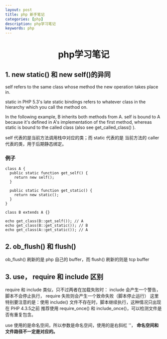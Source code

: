 ```yaml
---
layout: post
title: php 新手笔记
categories: [php]
description: php学习笔记
keywords: php
---
```


<h1 align="center">php学习笔记</h1>

## 1. new static() 和 new self()的异同

self refers to the same class whose method the new operation takes place in.

static in PHP 5.3's late static bindings refers to whatever class in the hierarchy which you call the method on.

In the following example, B inherits both methods from A. self is bound to A because it's defined in A's implementation of the first method, whereas static is bound to the called class (also see  get_called_class() ).


self 代表的是当前方法调用栈中对应的类；而 static 代表的是 当前方法的 caller 代表的类，用于后期静态绑定。

### 例子

```
class A {
  public static function get_self() {
    return new self();
  }

  public static function get_static() {
    return new static();
  }
}

class B extends A {}

echo get_class(B::get_self()); // A
echo get_class(B::get_static()); // B
echo get_class(A::get_static()); // A

```

## 2. ob_flush() 和 flush()
ob_flush() 刷新的是 php 自己的 buffer，而 flush() 刷新的则是 tcp buffer

## 3. use， require 和 include 区别
require 和 include 类似，只不过两者在加载失败时：
include 会产生一个警告，脚本不会停止执行， require 失败则会产生一个致命失败（脚本停止运行）
这里特别要注意的是：使用 include() 文件不存在时，脚本继续执行，这种情况只出现在 PHP 4.3.5之前
推荐使用 require_once() 和 include_once()，可以检测文件是否有重复包含。

use 使用的是命名空间，所以参数是命名空间，使用的是右斜杠 '\'， <b>命名空间和文件路径不一定是对应的。</b>




